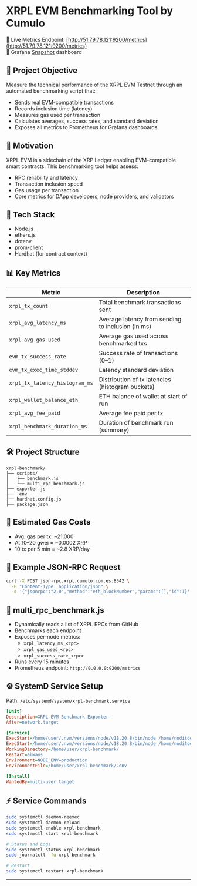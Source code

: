 # XRPL EVM Benchmarking Tool by Cumulo

📡 Live Metrics Endpoint: [http://51.79.78.121:9200/metrics](http://51.79.78.121:9200/metrics)  
🔗 Grafana [Snapshot](https://snapshots.raintank.io/dashboard/snapshot/8IGNlPIAeHnqN1EVIHrL8gaRjvXAJ7Jg?orgId=0&refresh=5s&from=now-24h&to=now) dashboard

## 🧠 Project Objective

Measure the technical performance of the XRPL EVM Testnet through an automated benchmarking script that:
- Sends real EVM-compatible transactions
- Records inclusion time (latency)
- Measures gas used per transaction
- Calculates averages, success rates, and standard deviation
- Exposes all metrics to Prometheus for Grafana dashboards

## 🧹 Motivation

XRPL EVM is a sidechain of the XRP Ledger enabling EVM-compatible smart contracts. This benchmarking tool helps assess:
- RPC reliability and latency
- Transaction inclusion speed
- Gas usage per transaction
- Core metrics for DApp developers, node providers, and validators

## 📆 Tech Stack
- Node.js
- ethers.js
- dotenv
- prom-client
- Hardhat (for contract context)

## 📊 Key Metrics

| Metric | Description |
|--------|-------------|
| `xrpl_tx_count` | Total benchmark transactions sent |
| `xrpl_avg_latency_ms` | Average latency from sending to inclusion (in ms) |
| `xrpl_avg_gas_used` | Average gas used across benchmarked txs |
| `evm_tx_success_rate` | Success rate of transactions (0–1) |
| `evm_tx_exec_time_stddev` | Latency standard deviation |
| `xrpl_tx_latency_histogram_ms` | Distribution of tx latencies (histogram buckets) |
| `xrpl_wallet_balance_eth` | ETH balance of wallet at start of run |
| `xrpl_avg_fee_paid` | Average fee paid per tx |
| `xrpl_benchmark_duration_ms` | Duration of benchmark run (summary) |

## 🛠️ Project Structure
```
xrpl-benchmark/
├── scripts/
│   ├── benchmark.js
│   └── multi_rpc_benchmark.js
├── exporter.js
├── .env
├── hardhat.config.js
├── package.json
```

## 🚫 Estimated Gas Costs
- Avg. gas per tx: ~21,000
- At 10–20 gwei = ~0.0002 XRP
- 10 tx per 5 min = ~2.8 XRP/day

## 🚩 Example JSON-RPC Request
```bash
curl -X POST json-rpc.xrpl.cumulo.com.es:8542 \
  -H "Content-Type: application/json" \
  -d '{"jsonrpc":"2.0","method":"eth_blockNumber","params":[],"id":1}'
```

## 📁 multi_rpc_benchmark.js
- Dynamically reads a list of XRPL RPCs from GitHub
- Benchmarks each endpoint
- Exposes per-node metrics:
  - `xrpl_latency_ms_<rpc>`
  - `xrpl_gas_used_<rpc>`
  - `xrpl_success_rate_<rpc>`
- Runs every 15 minutes
- Prometheus endpoint: `http://0.0.0.0:9200/metrics`

## ⚙️ SystemD Service Setup
Path: `/etc/systemd/system/xrpl-benchmark.service`
```ini
[Unit]
Description=XRPL EVM Benchmark Exporter
After=network.target

[Service]
ExecStart=/home/user/.nvm/versions/node/v18.20.8/bin/node /home/noditoovh/xrpl-benchmark/exporter.js
ExecStart=/home/user/.nvm/versions/node/v18.20.8/bin/node /home/noditoovh/xrpl-benchmark/scripts/sequential_rpc_benchmark.js
WorkingDirectory=/home/user/xrpl-benchmark/
Restart=always
Environment=NODE_ENV=production
EnvironmentFile=/home/user/xrpl-benchmark/.env

[Install]
WantedBy=multi-user.target
```

## ⚡ Service Commands
```bash
sudo systemctl daemon-reexec
sudo systemctl daemon-reload
sudo systemctl enable xrpl-benchmark
sudo systemctl start xrpl-benchmark

# Status and Logs
sudo systemctl status xrpl-benchmark
sudo journalctl -fu xrpl-benchmark

# Restart
sudo systemctl restart xrpl-benchmark
```

---


